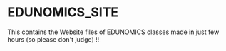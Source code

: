 # EDUNOMICS_SITE
This contains the Website files of EDUNOMICS classes made in just few hours  (so please don't judge) !!

